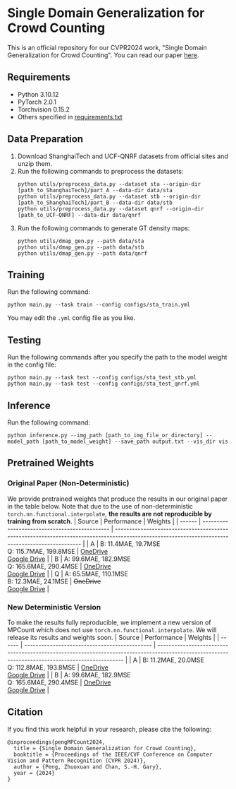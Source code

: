 # Single Domain Generalization for Crowd Counting

This is an official repository for our CVPR2024 work, "Single Domain Generalization for Crowd Counting". You can read our paper [here](https://arxiv.org/pdf/2403.09124.pdf).

## Requirements
* Python 3.10.12
* PyTorch 2.0.1
* Torchvision 0.15.2
* Others specified in [requirements.txt](requirements.txt)

## Data Preparation

1. Download ShanghaiTech and UCF-QNRF datasets from official sites and unzip them.
2. Run the following commands to preprocess the datasets:
    ```
    python utils/preprocess_data.py --dataset sta --origin-dir [path_to_ShanghaiTech]/part_A --data-dir data/sta
    python utils/preprocess_data.py --dataset stb --origin-dir [path_to_ShanghaiTech]/part_B --data-dir data/stb
    python utils/preprocess_data.py --dataset qnrf --origin-dir [path_to_UCF-QNRF] --data-dir data/qnrf
    ```
3. Run the following commands to generate GT density maps:
    ```
    python utils/dmap_gen.py --path data/sta
    python utils/dmap_gen.py --path data/stb
    python utils/dmap_gen.py --path data/qnrf
    ```

## Training
Run the following command:
```
python main.py --task train --config configs/sta_train.yml
```
You may edit the `.yml` config file as you like.

## Testing
Run the following commands after you specify the path to the model weight in the config file:
```
python main.py --task test --config configs/sta_test_stb.yml
python main.py --task test --config configs/sta_test_qnrf.yml
```

## Inference
Run the following command:
```
python inference.py --img_path [path_to_img_file_or_directory] --model_path [path_to_model_weight] --save_path output.txt --vis_dir vis
```

## Pretrained Weights

### Original Paper (Non-Deterministic)
We provide pretrained weights that produce the results in our original paper in the table below. Note that due to the use of non-deterministic `torch.nn.functional.interpolate`, **the results are not reproducible by training from scratch**.
| Source | Performance                                   | Weights                                                                                                                                          |
| ------ | --------------------------------------------- | ------------------------------------------------------------------------------------------------------------------------------------------------ |
| A      | B: 11.4MAE, 19.7MSE<br>Q: 115.7MAE, 199.8MSE  | [OneDrive](https://hkustconnect-my.sharepoint.com/:u:/g/personal/zpengac_connect_ust_hk/EaWnUPugulxIiP4gK2F_bqcBJwJhru0aWa8JH6l8Dbk5DQ?e=2B0kJP)<br>[Google Drive](https://drive.google.com/file/d/1yHHZZTOaQ9fM56QuDB1HIna4K1p297nG/view?usp=sharing) |
| B      | A: 99.6MAE, 182.9MSE<br>Q: 165.6MAE, 290.4MSE | [OneDrive](https://hkustconnect-my.sharepoint.com/:u:/g/personal/zpengac_connect_ust_hk/EZp54KXswPVFnXHP2dhIGRABUZYrH4ZXaxBr5y9M7io2Bg?e=DnGP6v)<br>[Google Drive](https://drive.google.com/file/d/1sYGMGNOqj0OUEz-5zE9S1G7hjOzmtJsZ/view?usp=sharing) |
| Q      | A: 65.5MAE, 110.1MSE<br>B: 12.3MAE, 24.1MSE   | ~~OneDrive~~<br>[Google Drive](https://drive.google.com/file/d/16zqOyKsEevoxSFOCNcUakdIq0dsAns5v/view?usp=sharing) |

### New Deterministic Version
To make the results fully reproducible, we implement a new version of MPCount which does not use `torch.nn.functional.interpolate`. We will release its results and weights soon.
| Source | Performance                                   | Weights                                                                                                                                          |
| ------ | --------------------------------------------- | ------------------------------------------------------------------------------------------------------------------------------------------------ |
| A      | B: 11.2MAE, 20.0MSE<br>Q: 112.8MAE, 193.8MSE  | [OneDrive](https://hkustconnect-my.sharepoint.com/:u:/g/personal/zpengac_connect_ust_hk/EcAI-VssbkJLiod1PXBwYHkBme78XsJeS9DlnboC5LTZlw?e=mvCg4S)<br>[Google Drive](https://drive.google.com/file/d/1EBQzAcwZOhsrd00XDDnUTQ-wYH36y6oV/view?usp=sharing) |
| B      | A: 99.6MAE, 182.9MSE<br>Q: 165.6MAE, 290.4MSE | [OneDrive](https://hkustconnect-my.sharepoint.com/:u:/g/personal/zpengac_connect_ust_hk/EZp54KXswPVFnXHP2dhIGRABUZYrH4ZXaxBr5y9M7io2Bg?e=DnGP6v)<br>[Google Drive](https://drive.google.com/file/d/1sYGMGNOqj0OUEz-5zE9S1G7hjOzmtJsZ/view?usp=sharing) |

## Citation
If you find this work helpful in your research, please cite the following:
```
@inproceedings{pengMPCount2024,
  title = {Single Domain Generalization for Crowd Counting},
  booktitle = {Proceedings of the IEEE/CVF Conference on Computer Vision and Pattern Recognition (CVPR 2024)},
  author = {Peng, Zhuoxuan and Chan, S.-H. Gary},
  year = {2024}
}
```